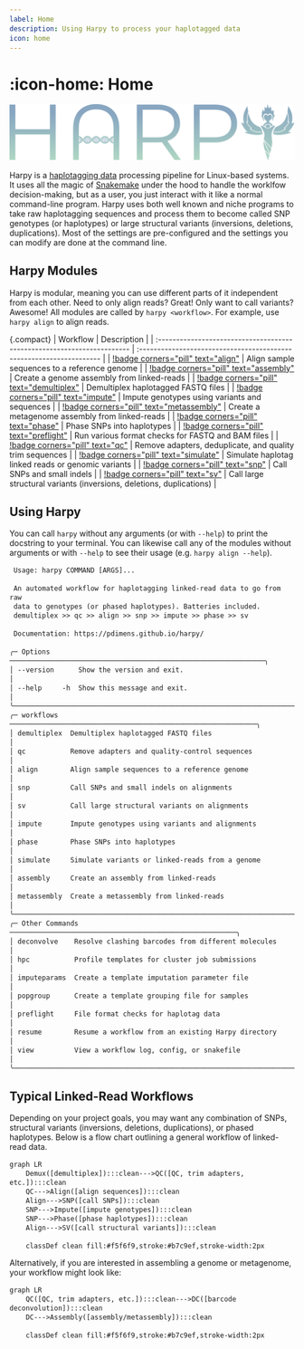 ```yaml
---
label: Home
description: Using Harpy to process your haplotagged data
icon: home
---
```


# :icon-home: Home

![](static/logo_trans.png)

Harpy is a [haplotagging data](haplotagdata.md) processing pipeline for Linux-based systems. It uses all the 
magic of [Snakemake](https://snakemake.readthedocs.io/en/stable/) under the hood to handle 
the worklfow decision-making, but as a user, you just interact with it like a normal command-line 
program. Harpy uses both well known and niche programs to take raw haplotagging sequences and process
them to become called SNP genotypes (or haplotypes) or large structural variants (inversions, deletions, duplications).
Most of the settings are pre-configured and the settings you can modify are done at the command line. 

## Harpy Modules
Harpy is modular, meaning you can use different parts of it independent from each other. Need to only align reads?
Great! Only want to call variants? Awesome! All modules are called by `harpy <workflow>`. For example, use `harpy align` to align reads.

{.compact}
| Workflow                                                                | Description                                                          |
| :---------------------------------------------------------------------- | :------------------------------------------------------------------- |
| [!badge corners="pill" text="align"](Workflows/Align/Align.md)          | Align sample sequences to a reference genome                         |
| [!badge corners="pill" text="assembly"](Workflows/assembly.md)          | Create a genome assembly from linked-reads                           |
| [!badge corners="pill" text="demultiplex"](Workflows/demultiplex.md)    | Demultiplex haplotagged FASTQ files                                  |
| [!badge corners="pill" text="impute"](Workflows/impute.md)              | Impute genotypes using variants and sequences                        |
| [!badge corners="pill" text="metassembly"](Workflows/metassembly.md)    | Create a metagenome assembly from linked-reads                       |
| [!badge corners="pill" text="phase"](Workflows/phase.md)                | Phase SNPs into haplotypes                                           |
| [!badge corners="pill" text="preflight"](Workflows/preflight.md)        | Run various format checks for FASTQ and BAM files                    |
| [!badge corners="pill" text="qc"](Workflows/qc.md)                      | Remove adapters, deduplicate, and quality trim sequences             |
| [!badge corners="pill" text="simulate"](Workflows/Simulate/Simulate.md) | Simulate haplotag linked reads or genomic variants                   |
| [!badge corners="pill" text="snp"](Workflows/snp.md)                    | Call SNPs and small indels                                           |
| [!badge corners="pill" text="sv"](Workflows/SV/SV.md)                   | Call large structural variants (inversions, deletions, duplications) |

## Using Harpy
You can call `harpy` without any arguments (or with `--help`) to print the docstring to your terminal. You can likewise call any of the modules without arguments or with `--help` to see their usage  (e.g. `harpy align --help`).
``` harpy --help                                                      
 Usage: harpy COMMAND [ARGS]...                                            
                                                                           
 An automated workflow for haplotagging linked-read data to go from raw    
 data to genotypes (or phased haplotypes). Batteries included.             
 demultiplex >> qc >> align >> snp >> impute >> phase >> sv                
                                                                           
 Documentation: https://pdimens.github.io/harpy/                           
                                                                           
╭─ Options ───────────────────────────────────────────────────────────────╮
│ --version      Show the version and exit.                               │
│ --help     -h  Show this message and exit.                              │
╰─────────────────────────────────────────────────────────────────────────╯
╭─ workflows ─────────────────────────────────────────────────────────────╮
│ demultiplex  Demultiplex haplotagged FASTQ files                        │
│ qc           Remove adapters and quality-control sequences              │
│ align        Align sample sequences to a reference genome               │
│ snp          Call SNPs and small indels on alignments                   │
│ sv           Call large structural variants on alignments               │
│ impute       Impute genotypes using variants and alignments             │
│ phase        Phase SNPs into haplotypes                                 │
│ simulate     Simulate variants or linked-reads from a genome            │
│ assembly     Create an assembly from linked-reads                       │
│ metassembly  Create a metassembly from linked-reads                     │
╰─────────────────────────────────────────────────────────────────────────╯
╭─ Other Commands ────────────────────────────────────────────────────────╮
│ deconvolve    Resolve clashing barcodes from different molecules        │
│ hpc           Profile templates for cluster job submissions             │
│ imputeparams  Create a template imputation parameter file               │
│ popgroup      Create a template grouping file for samples               │
│ preflight     File format checks for haplotag data                      │
│ resume        Resume a workflow from an existing Harpy directory        │
│ view          View a workflow log, config, or snakefile                 │
╰─────────────────────────────────────────────────────────────────────────╯
```

## Typical Linked-Read Workflows
Depending on your project goals, you may want any combination of SNPs, structural
variants (inversions, deletions, duplications), or phased haplotypes. Below is a flow chart
outlining a general workflow of linked-read data.

```mermaid
graph LR
    Demux([demultiplex]):::clean--->QC([QC, trim adapters, etc.]):::clean
    QC--->Align([align sequences]):::clean
    Align--->SNP([call SNPs]):::clean
    SNP--->Impute([impute genotypes]):::clean
    SNP--->Phase([phase haplotypes]):::clean
    Align--->SV([call structural variants]):::clean

    classDef clean fill:#f5f6f9,stroke:#b7c9ef,stroke-width:2px
```

Alternatively, if you are interested in assembling a genome or metagenome, your workflow might look like:

```mermaid
graph LR
    QC([QC, trim adapters, etc.]):::clean--->DC([barcode deconvolution]):::clean
    DC--->Assembly([assembly/metassembly]):::clean

    classDef clean fill:#f5f6f9,stroke:#b7c9ef,stroke-width:2px
```